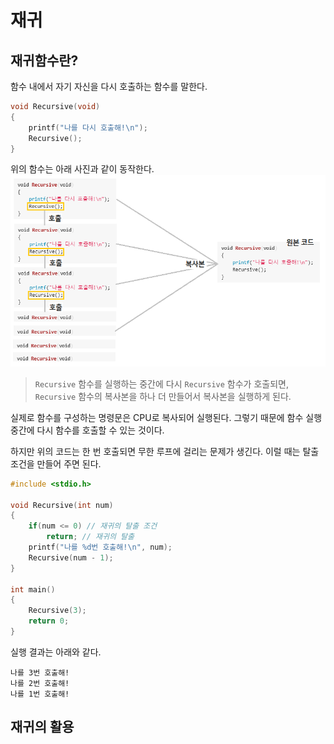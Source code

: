 # 재귀
## 재귀함수란?
함수 내에서 자기 자신을 다시 호출하는 함수를 말한다.

``` C
void Recursive(void)
{
    printf("나를 다시 호출해!\n");
    Recursive();
}
```
위의 함수는 아래 사진과 같이 동작한다.
![재귀함수](./재귀함수의흐름.png)
> `Recursive` 함수를 실행하는 중간에 다시 `Recursive` 함수가 호출되면, `Recursive` 함수의 복사본을 하나 더 만들어서 복사본을 실행하게 된다.

실제로 함수를 구성하는 명령문은 CPU로 복사되어 실행된다. 그렇기 때문에 함수 실행 중간에 다시 함수를 호출할 수 있는 것이다.

하지만 위의 코드는 한 번 호출되면 무한 루프에 걸리는 문제가 생긴다. 이럴 때는 탈출 조건을 만들어 주면 된다.

``` C
#include <stdio.h>

void Recursive(int num)
{
    if(num <= 0) // 재귀의 탈출 조건
        return; // 재귀의 탈출
    printf("나를 %d번 호출해!\n", num);
    Recursive(num - 1);
}

int main()
{
    Recursive(3);
    return 0;
}
```

실행 결과는 아래와 같다.

```
나를 3번 호출해!
나를 2번 호출해!
나를 1번 호출해!
```
## 재귀의 활용

